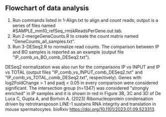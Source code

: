 ## Flowchart of data analysis

1) Run commands listed in 1-Align.txt to align and count reads; output is a series of files named #SAMPLE_mm10_refSeq_rmskReadsPerGene.out.tab.
2) Run 2-mergeGeneCounts.R to create the count matrix named "GeneCounts_all_samples.txt".
3) Run 3-DESeq2.R to normalize read counts. The comparison between IP and BO samples is reported as an example (output file "IP_comb_vs_BO_comb_DESeq2.txt").

DESeq2 normalization was also run for the comparisons IP vs INPUT and IP vs TOTAL (output files "IP_comb_vs_INPUT_comb_DESeq2.txt" and "IP_comb_vs_TOTAL_comb_DESeq2.txt", respectively). Genes with log2FoldChange > 1 and padj < 0.05 in every comparison were considered significant. The intersection group (n=1347) was considered "strongly enriched" in IP samples and it is shown in red in Figure 3B, 3C and 3D of De Luca C, Gupta A, and Bortvin A. (2023) Ribonucleoprotein condensation driven by retrotransposon LINE-1 sustains RNA integrity and translation in mouse spermatocytes. bioRxiv https://doi.org/10.1101/2023.01.09.523313.
